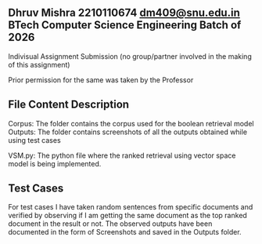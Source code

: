 Dhruv Mishra
2210110674
dm409@snu.edu.in
BTech Computer Science Engineering 
Batch of 2026
--------------------------------------
Indivisual Assignment Submission (no group/partner involved in the making of this assignment)

Prior permission for the same was taken by the Professor


## File Content Description

Corpus: The folder contains the corpus used for the boolean retrieval model
Outputs: The folder contains screenshots of all the outputs obtained while using test cases

VSM.py: The python file where the ranked retrieval using vector space model is being implemented.

## Test Cases

For test cases I have taken random sentences from specific documents and verified by observing if I am getting the same document as the top ranked document in the result or not. The observed outputs have been documented in the form of Screenshots and saved in the Outputs folder.
